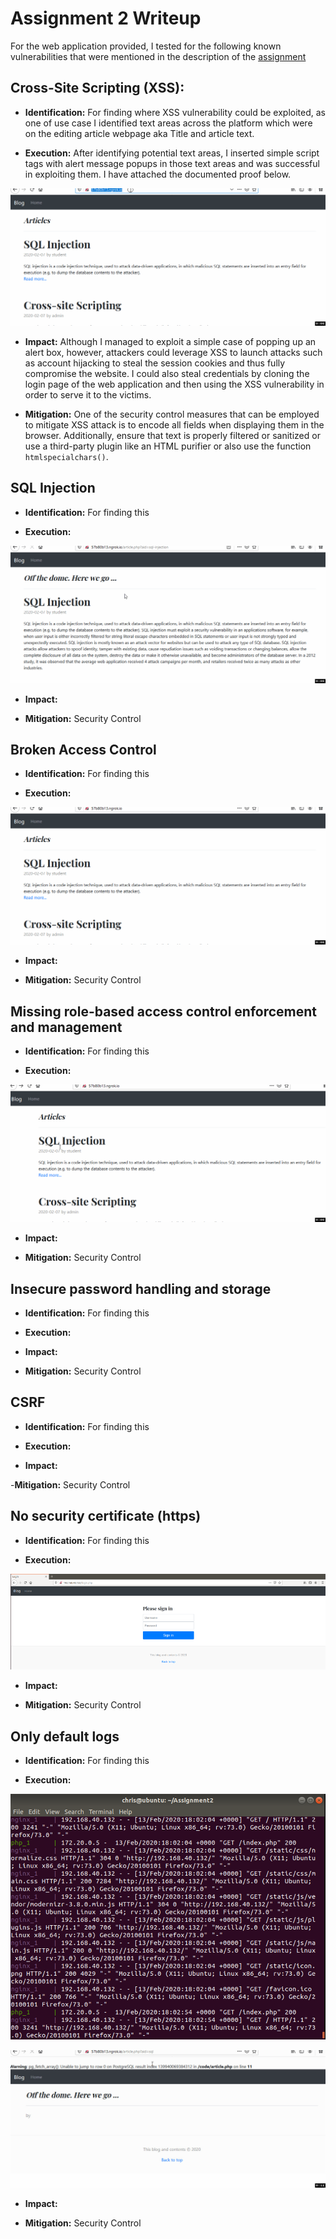 # Assignment 2 Writeup

For the web application provided, I tested for the following known vulnerabilities that were mentioned in the description of the [assignment](PROG38263-Assignment2-Winter2020.pdf)

## Cross-Site Scripting (XSS):

- **Identification:** For finding where XSS vulnerability could be exploited, as one of use case I identified text areas across the platform which were on the editing article webpage aka Title and article text.

- **Execution:** After identifying potential text areas, I inserted simple script tags with alert message popups in those text areas and was successful in exploiting them. I have attached the documented proof below.

![Screen recording for an XSS attack](images/basicxssalertattack.gif)

- **Impact:** Although I managed to exploit a simple case of popping up an alert box, however, attackers could leverage XSS to launch attacks such as account hijacking to steal the session cookies and thus fully compromise the website. I could also steal credentials by cloning the login page of the web application and then using the XSS vulnerability in order to serve it to the victims.

- **Mitigation:** One of the security control measures that can be employed to mitigate XSS attack is to encode all fields when displaying them in the browser. Additionally, ensure that text is properly filtered or sanitized or use a third-party plugin like an HTML purifier or also use the function `htmlspecialchars()`.

## SQL Injection

- **Identification:** For finding this

- **Execution:**

![Screen recording for sql injection getting admin password](images/sqlinjectionpasswordattack.gif)

- **Impact:**

- **Mitigation:** Security Control

## Broken Access Control

- **Identification:** For finding this

- **Execution:**

![Screen recording for student user having access to admin page](images/accessrolesissue.gif)

- **Impact:**

- **Mitigation:** Security Control

## Missing role-based access control enforcement and management

- **Identification:** For finding this

- **Execution:**

![Screen recording for deleting article without login](images/deletearticlewithoutlogin.gif)

- **Impact:**

- **Mitigation:** Security Control

## Insecure password handling and storage

- **Identification:** For finding this

- **Execution:**

- **Impact:**

- **Mitigation:** Security Control

## CSRF

- **Identification:** For finding this

- **Execution:**

- **Impact:**

-**Mitigation:** Security Control

## No security certificate (https)

- **Identification:** For finding this

- **Execution:**

![Screen capture login page](images/httplogin.png)

- **Impact:**

- **Mitigation:** Security Control

## Only default logs

- **Identification:** For finding this

- **Execution:**

![Screen capture for default logs in bash](images/logscmdngnix1.png)

![Screen capture for default logs in browser](images/logscmdngnix2.jpg)

- **Impact:**

- **Mitigation:** Security Control
